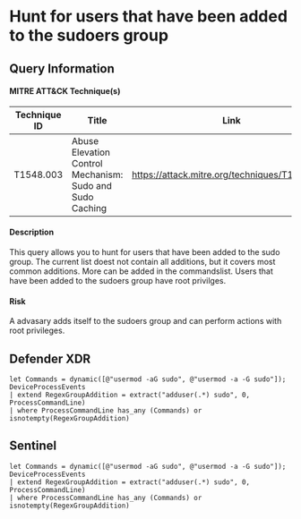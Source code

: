 # Hunt for users that have been added to the sudoers group

## Query Information

#### MITRE ATT&CK Technique(s)

| Technique ID | Title    | Link    |
| ---  | --- | --- |
| T1548.003 | Abuse Elevation Control Mechanism: Sudo and Sudo Caching|https://attack.mitre.org/techniques/T1548/003|

#### Description
This query allows you to hunt for users that have been added to the sudo group. The current list doest not contain all additions, but it covers most common additions. More can be added in the commandslist. Users that have been added to the sudoers group have root privilges.

#### Risk
A advasary adds itself to the sudoers group and can perform actions with root privileges. 

## Defender XDR

```
let Commands = dynamic([@"usermod -aG sudo", @"usermod -a -G sudo"]);
DeviceProcessEvents
| extend RegexGroupAddition = extract("adduser(.*) sudo", 0, ProcessCommandLine)
| where ProcessCommandLine has_any (Commands) or isnotempty(RegexGroupAddition)
```
## Sentinel
```
let Commands = dynamic([@"usermod -aG sudo", @"usermod -a -G sudo"]);
DeviceProcessEvents
| extend RegexGroupAddition = extract("adduser(.*) sudo", 0, ProcessCommandLine)
| where ProcessCommandLine has_any (Commands) or isnotempty(RegexGroupAddition)
```



